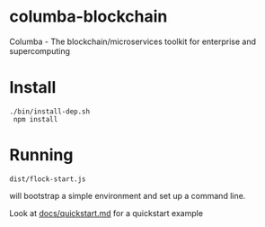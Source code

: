# columba-blockchain
Columba - The blockchain/microservices toolkit for enterprise and supercomputing

# Install

    ./bin/install-dep.sh
     npm install

# Running

    dist/flock-start.js

will bootstrap a simple environment and set up a command line.

Look at [docs/quickstart.md](docs/quickstart.md) for a quickstart example

